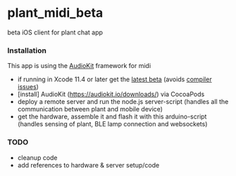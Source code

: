 # plant_midi_beta
beta iOS client for plant chat app

### Installation
This app is using the [AudioKit](https://audiokit.io/) framework for midi
* if running in Xcode 11.4 or later get the [latest beta](https://github.com/AudioKit/Specs) (avoids [compiler issues](https://github.com/AudioKit/AudioKit/issues/1987))
* [install] AudioKit (https://audiokit.io/downloads/) via CocoaPods
* deploy a remote server and run the node.js server-script (handles all the communication between plant and mobile device)
* get the hardware, assemble it and flash it with this arduino-script (handles sensing of plant, BLE lamp connection and websockets)

### TODO
* cleanup code
* add references to hardware & server setup/code

